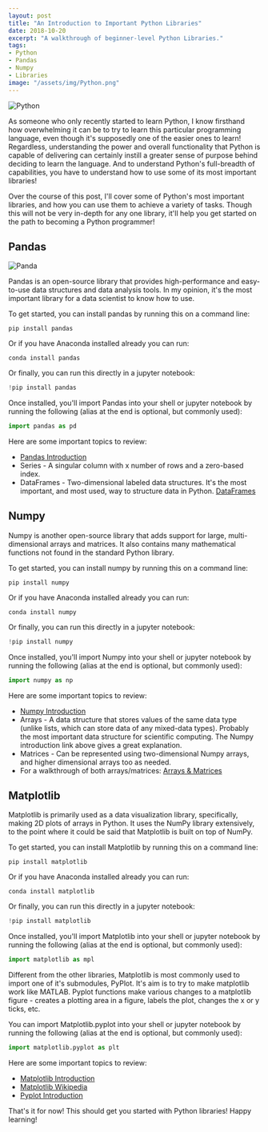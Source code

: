 ```yaml
---
layout: post
title: "An Introduction to Important Python Libraries"
date: 2018-10-20
excerpt: "A walkthrough of beginner-level Python Libraries."
tags:
- Python
- Pandas
- Numpy
- Libraries
image: "/assets/img/Python.png"
---
```

![Python]({{"/assets/img/Python.png"}})

As someone who only recently started to learn Python, I know firsthand how overwhelming it can be to try to learn this particular programming language, even though it's supposedly one of the easier ones to learn! Regardless, understanding the power and overall functionality that Python is capable of delivering can certainly instill a greater sense of purpose behind deciding to learn the language. And to understand Python's full-breadth of capabilities, you have to understand how to use some of its most important libraries!

Over the course of this post, I'll cover some of Python's most important libraries, and how you can use them to achieve a variety of tasks. Though this will not be very in-depth for any one library, it'll help you get started on the path to becoming a Python programmer!

## Pandas

![Panda]({{"/assets/img/pandas_cheating.png"}})

Pandas is an open-source library that provides high-performance and easy-to-use data structures and data analysis tools. In my opinion, it's the most important library for a data scientist to know how to use.

To get started, you can install pandas by running this on a command line:
```
pip install pandas
```

Or if you have Anaconda installed already you can run:
```
conda install pandas
```

Or finally, you can run this directly in a jupyter notebook:
```Python
!pip install pandas
```

Once installed, you'll import Pandas into your shell or jupyter notebook by running the following (alias at the end is optional, but commonly used):
```Python
import pandas as pd
```

Here are some important topics to review:
- [Pandas Introduction]('https://pandas.pydata.org/')
- Series - A singular column with x number of rows and a zero-based index.
- DataFrames - Two-dimensional labeled data structures. It's the most important, and most used, way to structure data in Python.
[DataFrames]('https://www.datacamp.com/community/tutorials/pandas-tutorial-dataframe-python')

## Numpy

Numpy is another open-source library that adds support for large, multi-dimensional arrays and matrices. It also contains many mathematical functions not found in the standard Python library.

To get started, you can install numpy by running this on a command line:
```
pip install numpy
```

Or if you have Anaconda installed already you can run:
```
conda install numpy
```

Or finally, you can run this directly in a jupyter notebook:
```Python
!pip install numpy
```

Once installed, you'll import Numpy into your shell or jupyter notebook by running the following (alias at the end is optional, but commonly used):
```Python
import numpy as np
```

Here are some important topics to review:
- [Numpy Introduction]('https://docs.scipy.org/doc/numpy-1.15.1/user/quickstart.html')
- Arrays - A data structure that stores values of the same data type (unlike lists, which can store data of any mixed-data types). Probably the most important data structure for scientific computing. The Numpy introduction link above gives a great explanation.
- Matrices - Can be represented using two-dimensional Numpy arrays, and higher dimensional arrays too as needed.
- For a walkthrough of both arrays/matrices: [Arrays & Matrices]('http://www.physics.nyu.edu/pine/pymanual/html/chap3/chap3_arrays.html')

## Matplotlib

Matplotlib is primarily used as a data visualization library, specifically, making 2D plots of arrays in Python. It uses the NumPy library extensively, to the point where it could be said that Matplotlib is built on top of NumPy.

To get started, you can install Matplotlib by running this on a command line:
```
pip install matplotlib
```

Or if you have Anaconda installed already you can run:
```
conda install matplotlib
```

Or finally, you can run this directly in a jupyter notebook:
```Python
!pip install matplotlib
```

Once installed, you'll import Matplotlib into your shell or jupyter notebook by running the following (alias at the end is optional, but commonly used):
```Python
import matplotlib as mpl
```

Different from the other libraries, Matplotlib is most commonly used to import one of it's submodules, PyPlot. It's aim is to try to make matplotlib work like MATLAB. Pyplot functions make various changes to a matplotlib figure - creates a plotting area in a figure, labels the plot, changes the x or y ticks, etc.

You can import Matplotlib.pyplot into your shell or jupyter notebook by running the following (alias at the end is optional, but commonly used):
```Python
import matplotlib.pyplot as plt
```

Here are some important topics to review:
- [Matplotlib Introduction]('https://matplotlib.org/users/intro.html')
- [Matplotlib Wikipedia]('https://en.wikipedia.org/wiki/Matplotlib')
- [Pyplot Introduction]('https://matplotlib.org/users/pyplot_tutorial.html')

That's it for now! This should get you started with Python libraries! Happy learning!
